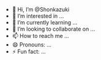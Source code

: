 - 👋 Hi, I’m @Shonkazuki
- 👀 I’m interested in ...
- 🌱 I’m currently learning ...
- 💞️ I’m looking to collaborate on ...
- 📫 How to reach me ...
- 😄 Pronouns: ...
- ⚡ Fun fact: ...

<!---
Shonkazuki/Shonkazuki is a ✨ special ✨ repository because its `README.md` (this file) appears on your GitHub profile.
You can click the Preview link to take a look at your changes.
--->
